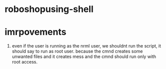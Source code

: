 # roboshopusing-shell

# imrpovements

1. even if the user is running as the nrml user, we shouldnt run the script, it should say to run as root user. because the <bash filename> cmnd creates some unwanted files and it creates mess and the cmnd should run only with root access.